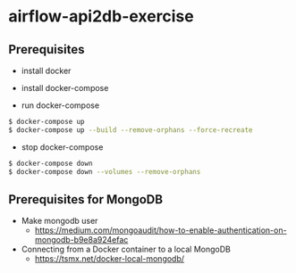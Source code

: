 # airflow-api2db-exercise

## Prerequisites
- install docker
- install docker-compose

- run docker-compose
```bash
$ docker-compose up
$ docker-compose up --build --remove-orphans --force-recreate
```


- stop docker-compose
```bash
$ docker-compose down
$ docker-compose down --volumes --remove-orphans
```

## Prerequisites for MongoDB
- Make mongodb user
    - https://medium.com/mongoaudit/how-to-enable-authentication-on-mongodb-b9e8a924efac
- Connecting from a Docker container to a local MongoDB
    - https://tsmx.net/docker-local-mongodb/
